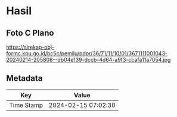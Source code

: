 # Hasil

## Foto C Plano

https://sirekap-obj-formc.kpu.go.id/bc5c/pemilu/pdpr/36/71/11/10/01/3671111001043-20240214-205808--db04e139-dccb-4d64-a9f3-ccafa11a7054.jpg


## Metadata

| Key        | Value               |
| ---------- | ------------------- |
| Time Stamp | 2024-02-15 07:02:30 |



